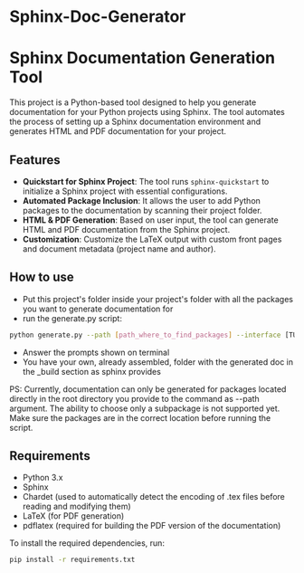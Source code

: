 # Sphinx-Doc-Generator
# Sphinx Documentation Generation Tool

This project is a Python-based tool designed to help you generate documentation for your Python projects using Sphinx. The tool automates the process of setting up a Sphinx documentation environment and generates HTML and PDF documentation for your project.

## Features

- **Quickstart for Sphinx Project**: The tool runs `sphinx-quickstart` to initialize a Sphinx project with essential configurations.
- **Automated Package Inclusion**: It allows the user to add Python packages to the documentation by scanning their project folder.
- **HTML & PDF Generation**: Based on user input, the tool can generate HTML and PDF documentation from the Sphinx project.
- **Customization**: Customize the LaTeX output with custom front pages and document metadata (project name and author).

## How to use

- Put this project's folder inside your project's folder with all the packages you want to generate documentation for
- run the generate.py script:
```bash
python generate.py --path [path_where_to_find_packages] --interface [TUI, GUI]
```
- Answer the prompts shown on terminal
- You have your own, already assembled, folder with the generated doc in the _build section as sphinx provides

PS: Currently, documentation can only be generated for packages located directly in the root directory you provide to the command as --path argument. The ability to choose only a subpackage is not supported yet. Make sure the packages are in the correct location before running the script.

## Requirements

- Python 3.x
- Sphinx
- Chardet (used to automatically detect the encoding of .tex files before reading and modifying them)
- LaTeX (for PDF generation)
- pdflatex (required for building the PDF version of the documentation)

To install the required dependencies, run:

```bash
pip install -r requirements.txt
